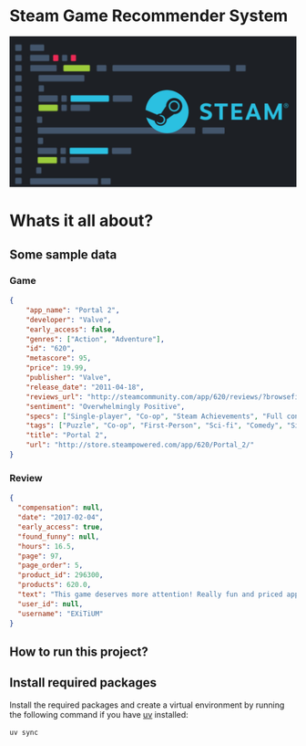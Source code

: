 # Steam Game Recommender System

![alt text](resources/steam-image.jpg)

# Whats it all about?

## Some sample data

### Game
```json
{
    "app_name": "Portal 2", 
    "developer": "Valve", 
    "early_access": false, 
    "genres": ["Action", "Adventure"], 
    "id": "620", 
    "metascore": 95, 
    "price": 19.99, 
    "publisher": "Valve", 
    "release_date": "2011-04-18", 
    "reviews_url": "http://steamcommunity.com/app/620/reviews/?browsefilter=mostrecent&p=1", 
    "sentiment": "Overwhelmingly Positive", 
    "specs": ["Single-player", "Co-op", "Steam Achievements", "Full controller support", "Steam Trading Cards", "Captions available", "Steam Workshop", "Steam Cloud", "Stats", "Includes level editor", "Commentary available"], 
    "tags": ["Puzzle", "Co-op", "First-Person", "Sci-fi", "Comedy", "Singleplayer", "Adventure", "Online Co-Op", "Funny", "Science", "Female Protagonist", "Action", "Story Rich", "Multiplayer", "Atmospheric", "Local Co-Op", "FPS", "Strategy", "Space", "Platformer"], 
    "title": "Portal 2", 
    "url": "http://store.steampowered.com/app/620/Portal_2/"
}
```

### Review
```json
{
  "compensation": null,
  "date": "2017-02-04",
  "early_access": true,
  "found_funny": null,
  "hours": 16.5,
  "page": 97,
  "page_order": 5,
  "product_id": 296300,
  "products": 620.0,
  "text": "This game deserves more attention! Really fun and priced appropriately.",
  "user_id": null,
  "username": "EXiTiUM"
}
```

## How to run this project?

## Install required packages

Install the required packages and create a virtual environment by running the
following command if you have [uv](https://docs.astral.sh/uv/) installed:

```bash
uv sync
```
